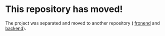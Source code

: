 # This repository has moved!

The project was separated and moved to another repository ( [fronend](https://github.com/Pyggy-Bank-Team/front) and [backend](https://github.com/Pyggy-Bank-Team/back)).

